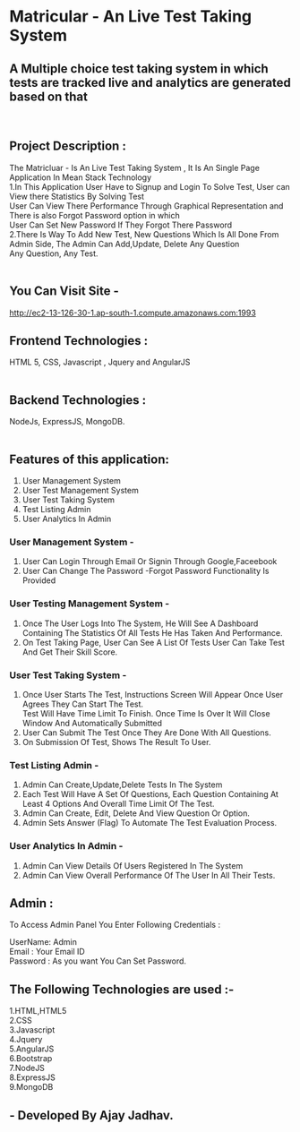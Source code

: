 # Matricular - An Live Test Taking System <br/>

 ## A Multiple choice test taking system in which tests are tracked live and analytics are generated based on that <br/>
<br/>

## Project Description :<br/>

The Matricluar - Is An Live Test Taking System , It Is An Single Page Application In Mean Stack Technology <br/>
1.In This Application User Have to Signup and Login To Solve Test, User can View there Statistics By Solving Test <br/>
User Can View There Performance Through Graphical Representation and There is also Forgot Password option in which <br/>
User Can Set New Password If They Forgot There Password <br/>
2.There Is Way To Add New Test, New Questions Which Is All Done From Admin Side, The Admin Can Add,Update, Delete Any Question <br/>
Any Question, Any Test.<br/>
<br/>

## You Can Visit Site - <br/>
http://ec2-13-126-30-1.ap-south-1.compute.amazonaws.com:1993 <br/>

## Frontend Technologies : <br/>
HTML 5, CSS, Javascript , Jquery and AngularJS <br/>
<br/>
## Backend Technologies : <br/>
NodeJs, ExpressJS, MongoDB. <br/>
<br/>
## Features of this application: <br/>

1. User Management System <br/>
2. User Test Management System <br/>
3. User Test Taking System <br/>
4. Test Listing Admin <br/>
5. User Analytics In Admin <br/>
  
### User Management System - <br/>
    
 1. User Can Login Through Email Or Signin Through Google,Faceebook <br/>
 2. User Can Change The Password -Forgot Password Functionality Is Provided <br/>
            
### User Testing Management System - <br/>
    
1. Once The User Logs Into The System, He Will  See A Dashboard Containing The Statistics Of All Tests He Has Taken And Performance. <br/>   
2. On Test Taking Page, User Can See A List Of Tests User Can Take Test And Get Their Skill Score. <br/>

### User Test Taking System - <br/>
   
1. Once User Starts The Test, Instructions Screen Will Appear Once User Agrees They Can Start The Test. <br/>
   Test Will Have Time Limit To Finish. Once Time Is Over It Will  Close Window And  Automatically Submitted <br/>
2. User Can Submit The Test Once They Are Done With All Questions.<br/>                           
3. On Submission Of Test, Shows The Result To User.<br/>

### Test Listing Admin - <br/>

1. Admin Can Create,Update,Delete Tests In The System <br/>
2. Each Test Will Have A Set Of Questions, Each Question Containing At Least 4 Options And Overall Time Limit Of The Test. <br/>
3. Admin Can  Create, Edit, Delete And View Question Or Option.
4. Admin Sets Answer (Flag) To Automate The Test Evaluation Process. <br/>

### User Analytics In Admin - <br/>
    
1. Admin Can View Details Of Users Registered In The System <br/>
2. Admin Can View Overall Performance Of The User In All Their Tests. <br/>

## Admin : <br/>
To Access Admin Panel You Enter Following Credentials : <br/>

UserName: Admin <br/>
Email : Your Email ID <br/>
Password : As you want You Can Set Password. <br/>

## The Following Technologies are used :- <br/>
1.HTML,HTML5 </br>
2.CSS </br>
3.Javascript </br>
4.Jquery </br>
5.AngularJS </br>
6.Bootstrap </br>
7.NodeJS </br>
8.ExpressJS </br>
9.MongoDB </br>

 ## - Developed By Ajay Jadhav.
